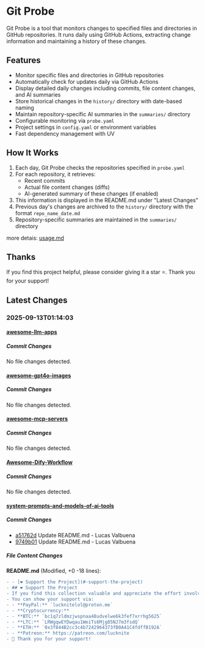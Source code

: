 # Git Probe

Git Probe is a tool that monitors changes to specified files and directories in GitHub repositories. It runs daily using GitHub Actions, extracting change information and maintaining a history of these changes.

## Features

- Monitor specific files and directories in GitHub repositories
- Automatically check for updates daily via GitHub Actions
- Display detailed daily changes including commits, file content changes, and AI summaries
- Store historical changes in the `history/` directory with date-based naming
- Maintain repository-specific AI summaries in the `summaries/` directory
- Configurable monitoring via `probe.yaml`
- Project settings in `config.yaml` or environment variables
- Fast dependency management with UV

## How It Works

1. Each day, Git Probe checks the repositories specified in `probe.yaml`
2. For each repository, it retrieves:
   - Recent commits
   - Actual file content changes (diffs)
   - AI-generated summary of these changes (if enabled)
3. This information is displayed in the README.md under "Latest Changes"
4. Previous day's changes are archived to the `history/` directory with the format `repo_name_date.md`
5. Repository-specific summaries are maintained in the `summaries/` directory

more detais: [usage.md](usage.md)

## Thanks

If you find this project helpful, please consider giving it a star ⭐️. Thank you for your support!


## Latest Changes

### 2025-09-13T01:14:03

#### [awesome-llm-apps](https://github.com/Shubhamsaboo/awesome-llm-apps)

##### Commit Changes

No file changes detected.

#### [awesome-gpt4o-images](https://github.com/jamez-bondos/awesome-gpt4o-images)

##### Commit Changes

No file changes detected.

#### [awesome-mcp-servers](https://github.com/punkpeye/awesome-mcp-servers)

##### Commit Changes

No file changes detected.

#### [Awesome-Dify-Workflow](https://github.com/svcvit/Awesome-Dify-Workflow)

##### Commit Changes

No file changes detected.

#### [system-prompts-and-models-of-ai-tools](https://github.com/x1xhlol/system-prompts-and-models-of-ai-tools)

##### Commit Changes

- [a51762d](https://github.com/x1xhlol/system-prompts-and-models-of-ai-tools/commit/a51762dfb22faae6c600b077cd0deb7fa481af58) Update README.md - Lucas Valbuena
- [9749b01](https://github.com/x1xhlol/system-prompts-and-models-of-ai-tools/commit/9749b0162d5ad6a35c7e1306a353d4c5e22e3439) Update README.md - Lucas Valbuena


##### File Content Changes

**README.md** (Modified, +0 -18 lines):

```diff
- - [❤️ Support the Project](#️-support-the-project)
- ## ❤️ Support the Project
- If you find this collection valuable and appreciate the effort involved in obtaining and sharing these insights, please consider supporting the project. Your contribution helps keep this resource updated and allows for further exploration.
- You can show your support via:
- - **PayPal:** `lucknitelol@proton.me`
- - **Cryptocurrency:**
- - **BTC:** `bc1q7zldmzjwspnaa48udvelwe6k3fef7xrrhg5625`
- - **LTC:** `LRWgqwEYDwqau1WeiTs6Mjg85NJ7m3fsdQ`
- - **ETH:** `0x3f844B2cc3c4b7242964373fB0A41C4fdffB192A`
- - **Patreon:** https://patreon.com/lucknite
- 🙏 Thank you for your support!
```




